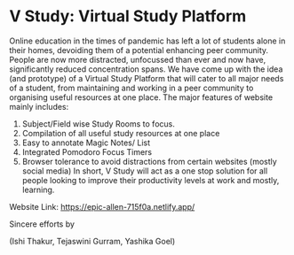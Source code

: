 # V Study: Virtual Study Platform 
Online education in the times of pandemic has left a lot of students alone in their homes, devoiding them of a potential enhancing peer community. People are now more distracted, unfocussed than ever and now have, significantly reduced concentration spans. We have come up with the idea (and prototype) of a Virtual Study Platform that will cater to all major needs of a student, from maintaining and working in a peer community to organising useful resources at one place. The major features of website mainly includes:

1. Subject/Field wise Study Rooms to focus.
2. Compilation of all useful study resources at one place
3. Easy to annotate Magic Notes/ List
4. Integrated Pomodoro Focus Timers
5. Browser tolerance to avoid distractions from certain websites (mostly social media)
In short, V Study will act as a one stop solution for all people looking to improve their productivity levels at work and mostly, learning.


Website Link: https://epic-allen-715f0a.netlify.app/

Sincere efforts by

(Ishi Thakur, Tejaswini Gurram, Yashika Goel)

